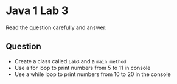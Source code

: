 # Java 1 Lab 3
Read the question carefully and answer:

## Question
* Create a class called `Lab3` and a `main method`
* Use a for loop to print numbers from 5 to 11 in console
* Use a while loop to print numbers from 10 to 20 in the console